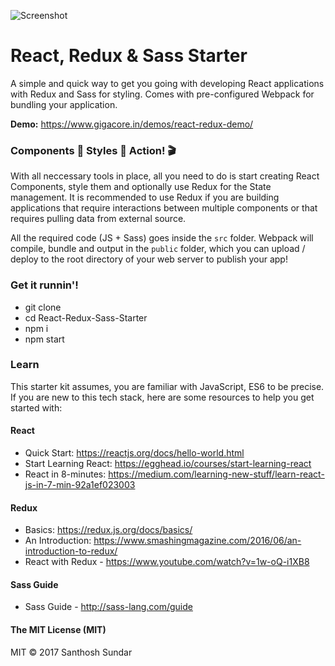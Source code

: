 ![Screenshot](https://image.ibb.co/m8S9ew/react_redux_sass.jpg)

# React, Redux & Sass Starter
A simple and quick way to get you going with developing React applications with Redux and Sass for styling. Comes with pre-configured Webpack for bundling your application.

**Demo:** https://www.gigacore.in/demos/react-redux-demo/

### Components 🔩 Styles 🎨 Action! 🎬

With all neccessary tools in place, all you need to do is start creating React Components, style them and optionally use Redux for the State management. It is recommended to use Redux if you are building applications that require interactions between multiple components or that requires pulling data from external source.

All the required code (JS + Sass) goes inside the ```src``` folder. Webpack will compile, bundle and output in the ```public``` folder, which you can upload / deploy to the root directory of your web server to publish your app!

### Get it runnin'!
* git clone
* cd React-Redux-Sass-Starter
* npm i
* npm start

### Learn

This starter kit assumes, you are familiar with JavaScript, ES6 to be precise. If you are new to this tech stack, here are some resources to help you get started with:

#### React

- Quick Start: https://reactjs.org/docs/hello-world.html
- Start Learning React: https://egghead.io/courses/start-learning-react
- React in 8-minutes: https://medium.com/learning-new-stuff/learn-react-js-in-7-min-92a1ef023003

#### Redux

- Basics: https://redux.js.org/docs/basics/
- An Introduction: https://www.smashingmagazine.com/2016/06/an-introduction-to-redux/
- React with Redux - https://www.youtube.com/watch?v=1w-oQ-i1XB8

#### Sass Guide 
- Sass Guide - http://sass-lang.com/guide

#### The MIT License (MIT)
MIT © 2017 Santhosh Sundar